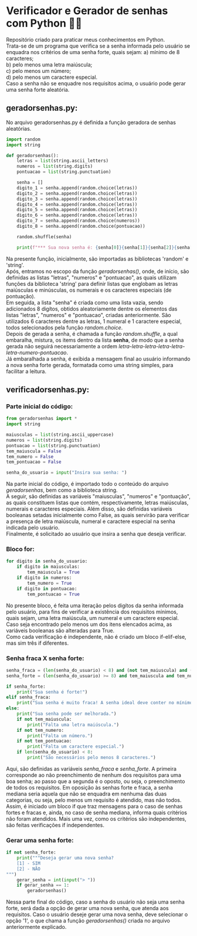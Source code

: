 # Verificador e Gerador de senhas com Python 🔑🐍

Repositório criado para praticar meus conhecimentos em Python.  
Trata-se de um programa que verifica se a senha informada pelo usuário se enquadra nos critérios de uma senha forte, quais sejam:
    a) mínimo de 8 caracteres;  
    b) pelo menos uma letra maiúscula;  
    c) pelo menos um número;  
    d) pelo menos um caractere especial.  
Caso a senha não se enquadre nos requisitos acima, o usuário pode gerar uma senha forte aleatória.

## geradorsenhas.py:
No arquivo geradorsenhas.py é definida a função geradora de senhas aleatórias.
```python
import random
import string

def geradorsenhas():
    letras = list(string.ascii_letters)
    numeros = list(string.digits)
    pontuacao = list(string.punctuation)

    senha = []
    digito_1 = senha.append(random.choice(letras))
    digito_2 = senha.append(random.choice(letras))
    digito_3 = senha.append(random.choice(letras))
    digito_4 = senha.append(random.choice(letras))
    digito_5 = senha.append(random.choice(letras))
    digito_6 = senha.append(random.choice(letras))
    digito_7 = senha.append(random.choice(numeros))
    digito_8 = senha.append(random.choice(pontuacao))

    random.shuffle(senha)

    print(f"*** Sua nova senha é: {senha[0]}{senha[1]}{senha[2]}{senha[3]}{senha[4]}{senha[5]}{senha[6]}{senha[7]}")
```
Na presente função, inicialmente, são importadas as bibliotecas 'random' e 'string'.  
Após, entramos no escopo da função *geradorsenhas()*, onde, de início, são definidas as listas "letras", "numeros" e "pontuacao", as quais utilizam funções da biblioteca 'string' para definir listas que englobam as letras maiúsculas e minúsculas, os numerais e os caracteres especiais (de pontuação).  
Em seguida, a lista "senha" é criada como uma lista vazia, sendo adicionados 8 digítos, obtidos aleatoriamente dentre os elementos das listas "letras", "numeros" e "pontuacao", criadas anteriormente. São utilizados 6 caracteres dentre as letras, 1 numeral e 1 caractere especial, todos selecionados pela função *random.choice*.  
Depois de gerada a senha, é chamada a função *random.shuffle*, a qual embaralha, mistura, os items dentro da lista **senha**, de modo que a senha gerada não seguirá necessariamente a ordem *letra-letra-letra-letra-letra-letra-numero-pontuacao*.  
Já embaralhada a senha, é exibida a mensagem final ao usuário informando a nova senha forte gerada, formatada como uma string simples, para facilitar a leitura.

## verificadorsenhas.py:
### Parte inicial do código:
```python
from geradorsenhas import *
import string

maiusculas = list(string.ascii_uppercase)
numeros = list(string.digits)
pontuacao = list(string.punctuation)
tem_maiuscula = False
tem_numero = False
tem_pontuacao = False

senha_do_usuario = input("Insira sua senha: ")
```
Na parte inicial do código, é importado todo o conteúdo do arquivo *geradorsenhas*, bem como a biblioteca string.  
A seguir, são definidas as variáveis "maiusculas", "numeros" e "pontuação", as quais constituem listas que contém, respectivamente, letras maiúsculas, numerais e caracteres especiais. Além disso, são definidas variáveis booleanas setadas inicialmente como False, as quais servirão para verificar a presença de letra maiúscula, numeral e caractere especial na senha indicada pelo usuário.  
Finalmente, é solicitado ao usuário que insira a senha que deseja verificar.

### Bloco for:
```python
for digito in senha_do_usuario:
    if digito in maiusculas:
        tem_maiuscula = True
    if digito in numeros:
        tem_numero = True
    if digito in pontuacao:
        tem_pontuacao = True
```
No presente bloco, é feita uma iteração pelos digítos da senha informada pelo usuário, para fins de verificar a existência dos requisitos mínimos, quais sejam, uma letra maiúscula, um numeral e um caractere especial.  
Caso seja encontrado pelo menos um dos itens elencados acima, as variáveis booleanas são alteradas para True.  
Como cada verificação é independente, não é criado um bloco if-elif-else, mas sim três if diferentes.

### Senha fraca X senha forte:
```python
senha_fraca = (len(senha_do_usuario) < 8) and (not tem_maiuscula) and (not tem_numero) and (not tem_pontuacao)
senha_forte = (len(senha_do_usuario) >= 8) and tem_maiuscula and tem_numero and tem_pontuacao

if senha_forte:
    print("Sua senha é forte!")
elif senha_fraca:
    print("Sua senha é muito fraca! A senha ideal deve conter no mínimo 8 caracteres, pelo menos 1 letra maiúscula, pelo menos 1 número e pelo menos 1 caractere especial.")
else:
    print("Sua senha pode ser melhorada.")
    if not tem_maiuscula:
        print("Falta uma letra maiúscula.")
    if not tem_numero:
        print("Falta um número.")
    if not tem_pontuacao:
        print("Falta um caractere especial.")
    if len(senha_do_usuario) < 8:
        print("São necessários pelo menos 8 caracteres.")
```
Aqui, são definidas as variáveis *senha_fraca* e *senha_forte*. A primeira corresponde ao não preenchimento de nenhum dos requisitos para uma boa senha; ao passo que a segunda é o oposto, ou seja, o preenchimento de todos os requisitos. Em oposição às senhas forte e fraca, a senha mediana seria aquela que não se enquadra em nenhuma das duas categorias, ou seja, pelo menos um requisito é atendido, mas não todos.  
Assim, é iniciado um bloco if que traz mensagens para o caso de senhas fortes e fracas e, ainda, no caso de senha mediana, informa quais critérios não foram atendidos. Mais uma vez, como os critérios são independentes, são feitas verificações if independentes.

### Gerar uma senha forte:
```python
if not senha_forte:
    print("""Deseja gerar uma nova senha?
    [1] - SIM
    [2] - NÃO
""")
    gerar_senha = int(input("> "))
    if gerar_senha == 1:
        geradorsenhas()
```
Nessa parte final do código, caso a senha do usuário não seja uma senha forte, será dada a opção de gerar uma nova senha, que atenda aos requisitos. Caso o usuário deseje gerar uma nova senha, deve selecionar o opção '1', o que chama a função *geradorsenhas()* criada no arquivo anteriormente explicado.
